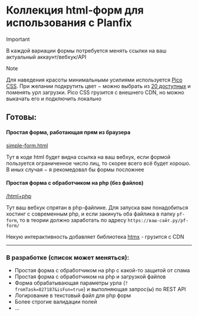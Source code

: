 # Коллекция html-форм для использования с Planfix

> [!IMPORTANT]
> В каждой вариации формы потребуется менять ссылки на ваш актуальный аккаунт/вебхук/API 

> [!NOTE]
> Для наведения красоты минимальными усилиями используется [Pico CSS](https://picocss.com). При желании подкрутить цвет − можно выбрать из [20 доступных](https://picocss.com/docs/version-picker/) и поменять урл загрузки. Pico CSS грузится с внешнего CDN, но можно выкачать его и подключить локально

## Готовы:

#### Простая форма, работающая прям из браузера

[simple-form.html](https://github.com/igor-arkhipov/forms-for-planfix/blob/main/simple-form.html)

Тут в коде html будет видна ссылка на ваш вебхук, если формой пользуется ограниченное число лиц, то скорее всего всё будет хорошо. В иных случая − я рекомедовал бы формы посложнее



#### Простая форма с обработчиком на php (без файлов)

[/html+php](https://github.com/igor-arkhipov/forms-for-planfix/tree/main/html%2Bphp)

Тут ваш вебхук спрятан в php-файлике. Для запуска вам понадобиться хостинг с современным php, и если закинуть оба файлика в папку `pf-form`, то в теории должно заработать по адресу `https://ваш-сайт.ру/pf-form/`

Некую интерактивность добавляет библиотека [htmx](https://htmx.org) - грузится с CDN


---

### В разработке (список может меняться):

- Простая форма с обработчиком на php с какой-то защитой от спама
- Простая форма с обработчиком на php и загрузкой файлов
- Форма обрабатывающая параметры урла (`?fromTask=827187&isFun=true`) и выполняющая запрос(ы) по REST API
- Логирование в текстовый файл для php форм
- Более строгие валидации полей
- ...
